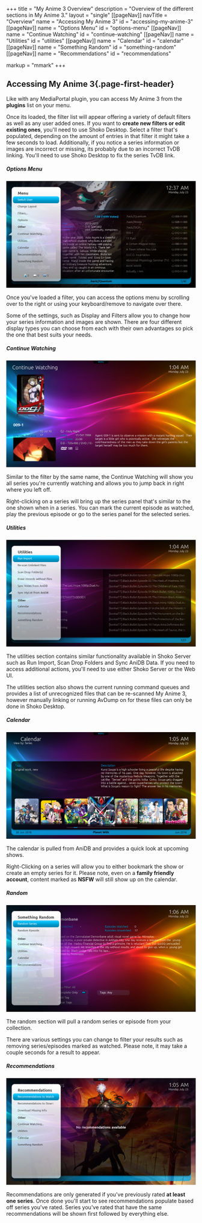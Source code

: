 +++
title = "My Anime 3 Overview"
description = "Overview of the different sections in My Anime 3."
layout = "single"
[[pageNav]]
navTitle = "Overview"
name = "Accessing My Anime 3"
id = "accessing-my-anime-3"
[[pageNav]]
name = "Options Menu"
id = "options-menu"
[[pageNav]]
name = "Continue Watching"
id = "continue-watching"
[[pageNav]]
name = "Utilities"
id = "utilities"
[[pageNav]]
name = "Calendar"
id = "calendar"
[[pageNav]]
name = "Something Random"
id = "something-random"
[[pageNav]]
name = "Recommendations"
id = "recommendations"

markup = "mmark"
+++

## Accessing My Anime 3{.page-first-header}

Like with any MediaPortal plugin, you can access My Anime 3 from the **plugins** list on your menu.

Once its loaded, the filter list will appear offering a variety of default filters as well as any user added ones. If you want to **create new filters or edit existing ones**, you'll need to use Shoko Desktop. Select a filter that's populated, depending on the amount of entries in that filter it might take a few seconds to load. Additionally, if you notice a series information or images are incorrect or missing, its probably due to an incorrect TvDB linking. You'll need to use Shoko Desktop to fix the series TvDB link.

##### Options Menu

![My Anime 3 - Options](/assets/images/my-anime-3/My-Anime-3-Options.jpg)

Once you've loaded a filter, you can access the options menu by scrolling over to the right or using your keyboard/remove to navigate over there.

Some of the settings, such as Display and Filters allow you to change how your series information and images are shown. There are four different display types you can choose from each with their own advantages so pick the one that best suits your needs.

##### Continue Watching

![My Anime 3 - Continue-Watching](/assets/images/my-anime-3/My-Anime-3-Continue-Watching.jpg)

Similar to the filter by the same name, the Continue Watching will show you all series you're currently watching and allows you to jump back in right where you left off.

Right-clicking on a series will bring up the series panel that's similar to the one shown when in a series. You can mark the current episode as watched, play the previous episode or go to the series panel for the selected series.

##### Utilities

![My Anime 3 - Utilities](/assets/images/my-anime-3/My-Anime-3-Utilities.jpg)

The utilities section contains similar functionality available in Shoko Server such as Run Import, Scan Drop Folders and Sync AniDB Data. If you need to access additional actions, you'll need to use either Shoko Server or the Web UI.

The utilities section also shows the current running command queues and provides a list of unrecognized files that can be re-scanned My Anime 3, however manually linking or running AvDump on for these files can only be done in Shoko Desktop.

##### Calendar

![My Anime 3 - Calendar](/assets/images/my-anime-3/My-Anime-3-Calendar.jpg)

The calendar is pulled from AniDB and provides a quick look at upcoming shows.

Right-Clicking on a series will allow you to either bookmark the show or create an empty series for it. Please note, even on a **family friendly account**, content marked as **NSFW** will still show up on the calendar.

##### Random

![My Anime 3 - Random](/assets/images/my-anime-3/My-Anime-3-Random.jpg)

The random section will pull a random series or episode from your collection.

There are various settings you can change to filter your results such as removing series/episodes marked as watched. Please note, it may take a couple seconds for a result to appear.

##### Recommendations

![My Anime 3 - Recommendations](/assets/images/my-anime-3/My-Anime-3-Recommendations.jpg)

Recommendations are only generated if you've previously rated **at least one series**. Once done you'll start to see recommendations populate based off series you've rated. Series you've rated that have the same recommendations will be shown first followed by everything else.
